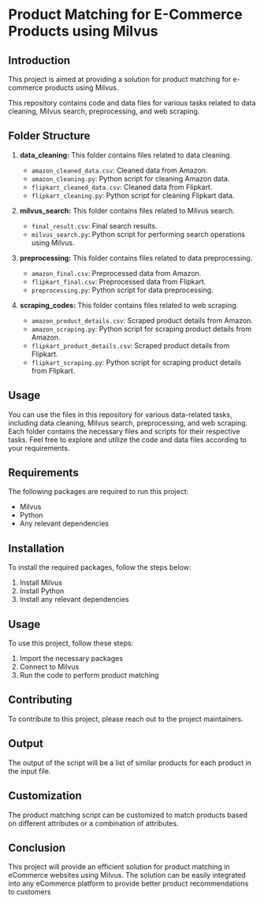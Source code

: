 # Product Matching for E-Commerce Products using Milvus

## Introduction
This project is aimed at providing a solution for product matching for e-commerce products using Milvus. 

This repository contains code and data files for various tasks related to data cleaning, Milvus search, preprocessing, and web scraping.

## Folder Structure

1. **data_cleaning:** This folder contains files related to data cleaning.
   - `amazon_cleaned_data.csv`: Cleaned data from Amazon.
   - `amazon_cleaning.py`: Python script for cleaning Amazon data.
   - `flipkart_cleaned_data.csv`: Cleaned data from Flipkart.
   - `flipkart_cleaning.py`: Python script for cleaning Flipkart data.

2. **milvus_search:** This folder contains files related to Milvus search.
   - `final_result.csv`: Final search results.
   - `milvus_search.py`: Python script for performing search operations using Milvus.

3. **preprocessing:** This folder contains files related to data preprocessing.
   - `amazon_final.csv`: Preprocessed data from Amazon.
   - `flipkart_final.csv`: Preprocessed data from Flipkart.
   - `preprocessing.py`: Python script for data preprocessing.

4. **scraping_codes:** This folder contains files related to web scraping.
   - `amazon_product_details.csv`: Scraped product details from Amazon.
   - `amazon_scraping.py`: Python script for scraping product details from Amazon.
   - `flipkart_product_details.csv`: Scraped product details from Flipkart.
   - `flipkart_scraping.py`: Python script for scraping product details from Flipkart.

## Usage

You can use the files in this repository for various data-related tasks, including data cleaning, Milvus search, preprocessing, and web scraping. Each folder contains the necessary files and scripts for their respective tasks. Feel free to explore and utilize the code and data files according to your requirements.

## Requirements
The following packages are required to run this project:
- Milvus
- Python
- Any relevant dependencies

## Installation
To install the required packages, follow the steps below:
1. Install Milvus
2. Install Python
3. Install any relevant dependencies

## Usage
To use this project, follow these steps:
1. Import the necessary packages
2. Connect to Milvus
3. Run the code to perform product matching

## Contributing
To contribute to this project, please reach out to the project maintainers.

## Output
The output of the script will be a list of similar products for each product in the input file.

## Customization
The product matching script can be customized to match products based on different attributes or a combination of attributes.

## Conclusion
This project will provide an efficient solution for product matching in eCommerce websites using Milvus. The solution can be easily integrated into any eCommerce platform to provide better product recommendations to customers
